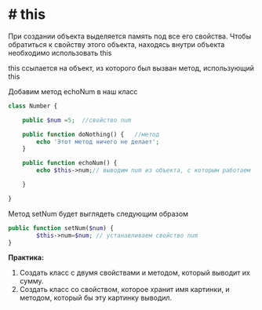 # # this

При создании объекта выделяется память под все его свойства. Чтобы обратиться к свойству этого объекта, находясь внутри объекта необходимо использовать this


this ссылается на объект, из которого был вызван метод, использующий this


Добавим метод echoNum в наш класс

```php
class Number {

	public $num =5;  //свойство num

	public function doNothing() {   //метод
		echo 'Этот метод ничего не делает'; 
	}

	public function echoNum() {
		echo $this->num;// выводим num из объекта, с которым работаем

	}

}
```

Метод setNum будет выглядеть следующим образом

```php
public function setNum($num) {
		$this->num=$num; // устанавливаем свойство num
}
```

**Практика:**

1. Создать класс с двумя свойствами и методом, который выводит их сумму.
2. Создать класс со свойством, которое хранит имя картинки, и методом, который бы эту картинку выводил.


